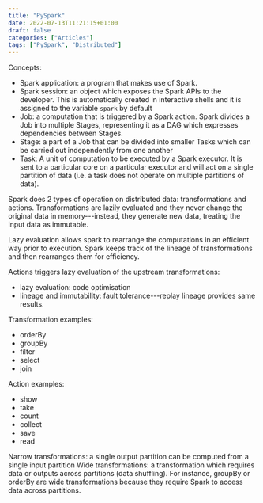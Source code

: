 ```yaml
---
title: "PySpark"
date: 2022-07-13T11:21:15+01:00
draft: false
categories: ["Articles"]
tags: ["PySpark", "Distributed"]
---
```


Concepts:

-   Spark application: a program that makes use of Spark.
-   Spark session: an object which exposes the Spark APIs to the developer. This is automatically created in interactive shells and it is assigned to the variable `spark` by default
-   Job: a computation that is triggered by a Spark action. Spark divides a Job into multiple Stages, representing it as a DAG which expresses dependencies between Stages.
-   Stage: a part of a Job that can be divided into smaller Tasks which can be carried out independently from one another
-   Task: A unit of computation to be executed by a Spark executor. It is sent to a particular core on a particular executor and will act on a single partition of data (i.e. a task does not operate on multiple partitions of data).

Spark does 2 types of operation on distributed data: transformations and actions. Transformations are lazily evaluated and they never change the original data in memory---instead, they generate new data, treating the input data as immutable.

Lazy evaluation allows spark to rearrange the computations in an efficient way prior to execution. Spark keeps track of the lineage of transformations and then rearranges them for efficiency.

Actions triggers lazy evaluation of the upstream transformations:

-   lazy evaluation: code optimisation
-   lineage and immutability: fault tolerance---replay lineage provides same results.

Transformation examples:

-   orderBy
-   groupBy
-   filter
-   select
-   join

Action examples:

-   show
-   take
-   count
-   collect
-   save
-   read

Narrow transformations: a single output partition can be computed from a single input partition
Wide transformations: a transformation which requires data or outputs across partitions (data shuffling). For instance, groupBy or orderBy are wide transformations because they require Spark to access data across partitions.
